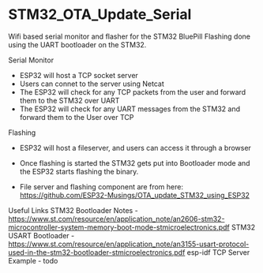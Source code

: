 # STM32_OTA_Update_Serial
Wifi based serial monitor and flasher for the STM32 BluePill
Flashing done using the UART bootloader on the STM32.


Serial Monitor
  - ESP32 will host a TCP socket server
  - Users can connet to the server using Netcat
  - The ESP32 will check for any TCP packets from the user and forward them to the STM32 over UART
  - The ESP32 will check for any UART messages from the STM32 and forward them to the User over TCP

Flashing
  - ESP32 will host a fileserver, and users can access it through a browser
  - Once flashing is started the STM32 gets put into Bootloader mode and the ESP32 starts flashing the binary.


  - File server and flashing component are from here: https://github.com/ESP32-Musings/OTA_update_STM32_using_ESP32




Useful Links
STM32 Bootloader Notes - https://www.st.com/resource/en/application_note/an2606-stm32-microcontroller-system-memory-boot-mode-stmicroelectronics.pdf
STM32 USART Bootloader - https://www.st.com/resource/en/application_note/an3155-usart-protocol-used-in-the-stm32-bootloader-stmicroelectronics.pdf
esp-idf TCP Server Example - todo
